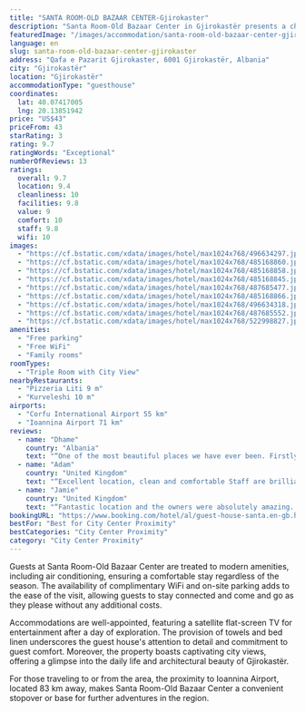 ```yaml
---
title: "SANTA ROOM-OLD BAZAAR CENTER-Gjirokaster"
description: "Santa Room-Old Bazaar Center in Gjirokastër presents a charming retreat for travelers seeking both comfort and convenience."
featuredImage: "/images/accommodation/santa-room-old-bazaar-center-gjirokaster-496634297.jpg"
language: en
slug: santa-room-old-bazaar-center-gjirokaster
address: "Qafa e Pazarit Gjirokaster, 6001 Gjirokastër, Albania"
city: "Gjirokastër"
location: "Gjirokastër"
accommodationType: "guesthouse"
coordinates:
  lat: 40.07417005
  lng: 20.13851942
price: "US$43"
priceFrom: 43
starRating: 3
rating: 9.7
ratingWords: "Exceptional"
numberOfReviews: 13
ratings:
  overall: 9.7
  location: 9.4
  cleanliness: 10
  facilities: 9.8
  value: 9
  comfort: 10
  staff: 9.8
  wifi: 10
images:
  - "https://cf.bstatic.com/xdata/images/hotel/max1024x768/496634297.jpg?k=90778f1b5e7112282fbde9abf5700b6766aa11be4e09392fc7a9c1e037446c3f&o=&hp=1"
  - "https://cf.bstatic.com/xdata/images/hotel/max1024x768/485168860.jpg?k=5defde9ea0694413476dae626ab403da08ba51153b9ea5d13b814e673a355f4f&o=&hp=1"
  - "https://cf.bstatic.com/xdata/images/hotel/max1024x768/485168858.jpg?k=d3b6f39807495f7775ba5ed168af7be51344045b969d6b4c8f572aca6edb44cb&o=&hp=1"
  - "https://cf.bstatic.com/xdata/images/hotel/max1024x768/485168845.jpg?k=5315aa36beb2a3c7f7876a450fcecb6f63eaf5913db122255b68730c4bb8ed64&o=&hp=1"
  - "https://cf.bstatic.com/xdata/images/hotel/max1024x768/487685477.jpg?k=6758cf9d015947b443b724d705ec61b01bc5571aad9e582ec1f783b6e8a06e9d&o=&hp=1"
  - "https://cf.bstatic.com/xdata/images/hotel/max1024x768/485168866.jpg?k=5e74e61fcf4b5aa1d3ef6ea6fce18f08770b8c06bf81f83f0211f83e8418264d&o=&hp=1"
  - "https://cf.bstatic.com/xdata/images/hotel/max1024x768/496634318.jpg?k=25002dddeb3850706eaf4fea4085ee17442ef4d938485e17d9a30785626041b2&o=&hp=1"
  - "https://cf.bstatic.com/xdata/images/hotel/max1024x768/487685552.jpg?k=159eb251151d9fed968ec126be1bd646fca2f1e327bffc2101fd507148f8c9bd&o=&hp=1"
  - "https://cf.bstatic.com/xdata/images/hotel/max1024x768/522998827.jpg?k=028766fd1be86885288ca4d9b5f370db3c4f6d7b81c0301a771c814eb7eb5967&o=&hp=1"
amenities:
  - "Free parking"
  - "Free WiFi"
  - "Family rooms"
roomTypes:
  - "Triple Room with City View"
nearbyRestaurants:
  - "Pizzeria Liti 9 m"
  - "Kurveleshi 10 m"
airports:
  - "Corfu International Airport 55 km"
  - "Ioannina Airport 71 km"
reviews:
  - name: "Dhame"
    country: "Albania"
    text: "“One of the most beautiful places we have ever been. Firstly, the communication with the owners was very friendly and very helpful with details about the location. As soon as you entered the room, you could feel the smell of cleanliness and the...”"
  - name: "Adam"
    country: "United Kingdom"
    text: "“Excellent location, clean and comfortable Staff are brilliant, very helpful. They even arranged a taxi from Sarande to blue eye then to the property for us and it was cheaper than what we had been quoted”"
  - name: "Jamie"
    country: "United Kingdom"
    text: "“Fantastic location and the owners were absolutely amazing. Highly recommend this place.”"
bookingURL: "https://www.booking.com/hotel/al/guest-house-santa.en-gb.html?aid=8035640"
bestFor: "Best for City Center Proximity"
bestCategories: "City Center Proximity"
category: "City Center Proximity"
---
```


Guests at Santa Room-Old Bazaar Center are treated to modern amenities, including air conditioning, ensuring a comfortable stay regardless of the season. The availability of complimentary WiFi and on-site parking adds to the ease of the visit, allowing guests to stay connected and come and go as they please without any additional costs.

Accommodations are well-appointed, featuring a satellite flat-screen TV for entertainment after a day of exploration. The provision of towels and bed linen underscores the guest house's attention to detail and commitment to guest comfort. Moreover, the property boasts captivating city views, offering a glimpse into the daily life and architectural beauty of Gjirokastër.

For those traveling to or from the area, the proximity to Ioannina Airport, located 83 km away, makes Santa Room-Old Bazaar Center a convenient stopover or base for further adventures in the region.